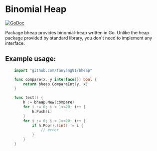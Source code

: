 # Binomial Heap

[![GoDoc](https://godoc.org/github.com/fanyang01/bheap?status.svg)](https://godoc.org/github.com/fanyang01/bheap)

Package bheap provides binomial-heap written in Go. Unlike the heap package provided by standard library, you don't need to implement any interface.

## Example usage:

```go
	import "github.com/fanyang01/bheap"

	func compare(x, y interface{}) bool {
		return bheap.CompareInt(y, x)
	}

	func test() {
		h := bheap.New(compare)
		for i := 0; i < 1<<20; i++ {
			h.Push(i)
		}
		for i := 0; i < 1<<20; i++ {
			if h.Pop().(int) != i {
				// error
			}
		}
	}
```
